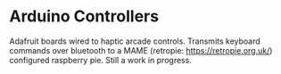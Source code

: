# Arduino Controllers

Adafruit boards wired to haptic arcade controls. Transmits keyboard commands over bluetooth to a MAME (retropie: https://retropie.org.uk/) configured raspberry pie. Still a work in progress.
